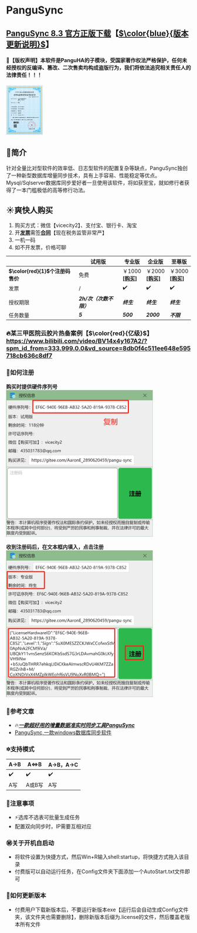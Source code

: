 

# PanguSync
## [PanguSync 8.3 官方正版下载](https://pan.baidu.com/s/1WesHaKGO7uQMhPNE-BTDmg?pwd=abcd#list/path=%2F)【[$\color{blue}{版本更新说明}$](https://gitee.com/AaronE_2890620459/pangu-sync/wikis/pages)】
#### 📘【版权声明】本软件是PanguHA的子模块，受国家著作权法严格保护，任何未经授权的反编译、篡改、二次售卖均构成盗版行为，我们将依法追究相关责任人的法律责任！！！
<img src="软著.png" width="100px"  />

##   🌵简介
针对全量比对型软件的效率低、日志型软件的配置复杂等缺点，PanguSync独创了一种新型数据库增量同步技术，具有上手容易、性能稳定等优点。Mysql/Sqlserver数据库同步爱好者一旦使用该软件，将如获至宝，就如修行者获得了一本门槛极低的高等修行功法。
##  ☀️爽快人购买
1. 购买方式：微信【vicecity2】、支付宝、银行卡、淘宝
2. 开[**发票**](https://pan.baidu.com/s/1U7jMJv-76q36T6diGwAVug?pwd=abcd#list/path=%2F)需签[**合同**](https://pan.baidu.com/s/1U7jMJv-76q36T6diGwAVug?pwd=abcd#list/path=%2F)【现在税务监管非常严】
3. 一机一码
4. 如不开发票，价格可聊



|  |试用版|专业版 | 企业版  | 至尊版 |
|---|---|---|---|---|
| **$\color{red}{1}$个注册码售价**  |免费| ￥1000<br>[**[购买]**](https://item.taobao.com/item.htm?ft=t&id=754824495442)|  ￥2000<br>[**[购买]**](https://item.taobao.com/item.htm?id=761877111372)|  ￥3000<br> [**[购买]**](https://item.taobao.com/item.htm?ft=t&id=767418824294) |
| 发票 | /| ✔️|✔️  |  ✔️ | 
|授权期限|   **_2h/次（次数不限）_**     | **_终生_**  &nbsp;&nbsp;&nbsp;&nbsp;  |  **_终生_**  &nbsp;&nbsp;&nbsp;&nbsp; |  **_终生_**  &nbsp;&nbsp;&nbsp;&nbsp; | 
| 任务数量 |  **_5_**     |**_500_**   |   **_2000_**  |  **_不限_** |



### 🔥某三甲医院云胶片热备案例【$\color{red}{亿级}$】https://www.bilibili.com/video/BV14x4y167A2/?spm_id_from=333.999.0.0&vd_source=8db0f4c511ee648e595718cb636c8df7





### 🔰如何注册
 **购买时提供硬件序列号** 
<br>
<img src="序列号.png" width="400px"  />

 **收到注册码后，在文本框内填入，点击注册** 
<br>
<img src="注册码.png" width="400px"  />







 ### 📜参考文章
- 🔥[**_一款超好用的增量数据准实时同步工具PanguSync_**](https://zhuanlan.zhihu.com/p/686039921)
- [PanguSync,一款windows数据库同步软件](https://zhuanlan.zhihu.com/p/680995986)



### 🔯支持模式
| A->B |A<=>B |A->B，A->C |  
|---|---|---|
|✔️  | ✔️ |  ✔️|  
|A写|A或B写|A写|





### 📢注意事项
- ⚡️选库不选表可批量生成任务
- 配置双向同步时，IP需要互相对应



### ㊙️关于开机自启动
- 将软件设置为快捷方式，然后Win+R输入shell:startup，将快捷方式拖入该目录
- 付费版可以自动运行任务，在Config文件夹下面添加一个AutoStart.txt文件即可



### 🎈如何更新版本
- 付费用户下载新版本后，不要运行新版本exe【运行后会自动生成Config文件夹，该文件夹也需要删除】，删除新版本后缀为.license的文件，然后覆盖老版本所有文件














